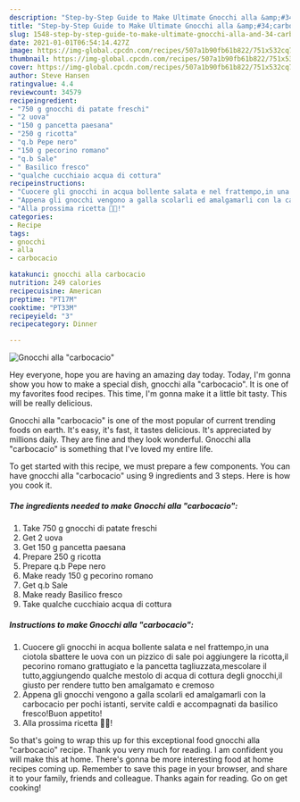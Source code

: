 ```yaml
---
description: "Step-by-Step Guide to Make Ultimate Gnocchi alla &amp;#34;carbocacio&amp;#34;"
title: "Step-by-Step Guide to Make Ultimate Gnocchi alla &amp;#34;carbocacio&amp;#34;"
slug: 1548-step-by-step-guide-to-make-ultimate-gnocchi-alla-and-34-carbocacio-and-34
date: 2021-01-01T06:54:14.427Z
image: https://img-global.cpcdn.com/recipes/507a1b90fb61b822/751x532cq70/gnocchi-alla-carbocacio-recipe-main-photo.jpg
thumbnail: https://img-global.cpcdn.com/recipes/507a1b90fb61b822/751x532cq70/gnocchi-alla-carbocacio-recipe-main-photo.jpg
cover: https://img-global.cpcdn.com/recipes/507a1b90fb61b822/751x532cq70/gnocchi-alla-carbocacio-recipe-main-photo.jpg
author: Steve Hansen
ratingvalue: 4.4
reviewcount: 34579
recipeingredient:
- "750 g gnocchi di patate freschi"
- "2 uova"
- "150 g pancetta paesana"
- "250 g ricotta"
- "q.b Pepe nero"
- "150 g pecorino romano"
- "q.b Sale"
- " Basilico fresco"
- "qualche cucchiaio acqua di cottura"
recipeinstructions:
- "Cuocere gli gnocchi in acqua bollente salata e nel frattempo,in una ciotola sbattere le uova con un pizzico di sale poi aggiungere la ricotta,il pecorino romano grattugiato e la pancetta tagliuzzata,mescolare il tutto,aggiungendo qualche mestolo di acqua di cottura degli gnocchi,il giusto per rendere tutto ben amalgamato e cremoso"
- "Appena gli gnocchi vengono a galla scolarli ed amalgamarli con la carbocacio per pochi istanti, servite caldi e accompagnati da basilico fresco!Buon appetito!"
- "Alla prossima ricetta 👩‍🍳!"
categories:
- Recipe
tags:
- gnocchi
- alla
- carbocacio

katakunci: gnocchi alla carbocacio 
nutrition: 249 calories
recipecuisine: American
preptime: "PT17M"
cooktime: "PT33M"
recipeyield: "3"
recipecategory: Dinner

---
```



![Gnocchi alla &#34;carbocacio&#34;](https://img-global.cpcdn.com/recipes/507a1b90fb61b822/751x532cq70/gnocchi-alla-carbocacio-recipe-main-photo.jpg)

Hey everyone, hope you are having an amazing day today. Today, I'm gonna show you how to make a special dish, gnocchi alla &#34;carbocacio&#34;. It is one of my favorites food recipes. This time, I'm gonna make it a little bit tasty. This will be really delicious.



Gnocchi alla &#34;carbocacio&#34; is one of the most popular of current trending foods on earth. It's easy, it's fast, it tastes delicious. It's appreciated by millions daily. They are fine and they look wonderful. Gnocchi alla &#34;carbocacio&#34; is something that I've loved my entire life.


To get started with this recipe, we must prepare a few components. You can have gnocchi alla &#34;carbocacio&#34; using 9 ingredients and 3 steps. Here is how you cook it.

<!--inarticleads1-->

##### The ingredients needed to make Gnocchi alla &#34;carbocacio&#34;:

1. Take 750 g gnocchi di patate freschi
1. Get 2 uova
1. Get 150 g pancetta paesana
1. Prepare 250 g ricotta
1. Prepare q.b Pepe nero
1. Make ready 150 g pecorino romano
1. Get q.b Sale
1. Make ready  Basilico fresco
1. Take qualche cucchiaio acqua di cottura




<!--inarticleads2-->

##### Instructions to make Gnocchi alla &#34;carbocacio&#34;:

1. Cuocere gli gnocchi in acqua bollente salata e nel frattempo,in una ciotola sbattere le uova con un pizzico di sale poi aggiungere la ricotta,il pecorino romano grattugiato e la pancetta tagliuzzata,mescolare il tutto,aggiungendo qualche mestolo di acqua di cottura degli gnocchi,il giusto per rendere tutto ben amalgamato e cremoso
1. Appena gli gnocchi vengono a galla scolarli ed amalgamarli con la carbocacio per pochi istanti, servite caldi e accompagnati da basilico fresco!Buon appetito!
1. Alla prossima ricetta 👩‍🍳!




So that's going to wrap this up for this exceptional food gnocchi alla &#34;carbocacio&#34; recipe. Thank you very much for reading. I am confident you will make this at home. There's gonna be more interesting food at home recipes coming up. Remember to save this page in your browser, and share it to your family, friends and colleague. Thanks again for reading. Go on get cooking!
